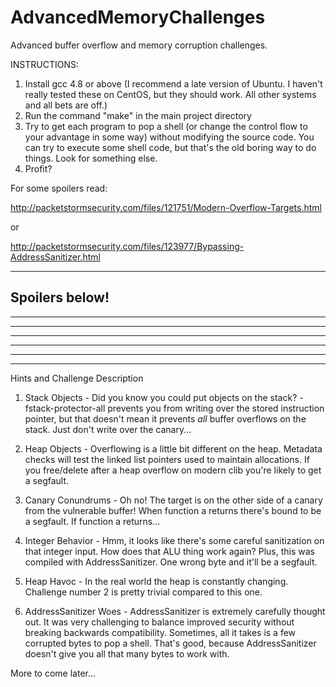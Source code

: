 AdvancedMemoryChallenges
========================

Advanced buffer overflow and memory corruption challenges.

INSTRUCTIONS:

1. Install gcc 4.8 or above (I recommend a late version of Ubuntu. I haven't really tested these on CentOS, but they should work. All other systems and all bets are off.)
2. Run the command "make" in the main project directory
3. Try to get each program to pop a shell (or change the control flow to your advantage in some way) 
without modifying the source code. You can try to execute some shell code, but that's the old boring 
way to do things. Look for something else.
4. Profit?

For some spoilers read:

http://packetstormsecurity.com/files/121751/Modern-Overflow-Targets.html

or 

http://packetstormsecurity.com/files/123977/Bypassing-AddressSanitizer.html

----------------------------------------------------------------------------------
Spoilers below!
----------------------------------------------------------------------------------
----------------------------------------------------------------------------------
----------------------------------------------------------------------------------
----------------------------------------------------------------------------------
----------------------------------------------------------------------------------
----------------------------------------------------------------------------------
----------------------------------------------------------------------------------

Hints and Challenge Description


1. Stack Objects - Did you know you could put objects on the stack? -fstack-protector-all prevents you from writing over the stored instruction pointer, but that doesn't mean it prevents *all* buffer overflows on the stack. Just don't write over the canary...

2. Heap Objects - Overflowing is a little bit different on the heap. Metadata checks will test the linked list pointers used to maintain allocations. If you free/delete after a heap overflow on modern clib you're likely to get a segfault.

3. Canary Conundrums - Oh no! The target is on the other side of a canary from the vulnerable buffer! When function a returns there's bound to be a segfault. If function a returns...

4. Integer Behavior - Hmm, it looks like there's some careful sanitization on that integer input. How does that ALU thing work again? Plus, this was compiled with AddressSanitizer. One wrong byte and it'll be a segfault.

5. Heap Havoc - In the real world the heap is constantly changing. Challenge number 2 is pretty trivial compared to this one.

6. AddressSanitizer Woes - AddressSanitizer is extremely carefully thought out. It was very challenging to balance improved security without breaking backwards compatibility. Sometimes, all it takes is a few corrupted bytes to pop a shell. That's good, because AddressSanitizer doesn't give you all that many bytes to work with.

More to come later...
